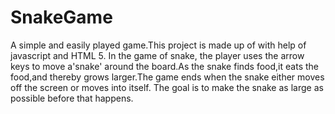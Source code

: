 # SnakeGame
A simple and easily played game.This project is made up of with help of javascript and HTML 5.
In the game of snake, the player uses the arrow keys to move a'snake' around the board.As the snake finds food,it eats the food,and thereby grows larger.The game ends when the snake either moves off the screen or moves into itself.
The goal is to make the snake as large as possible before that happens.
